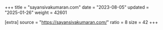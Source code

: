 +++
title = "sayansivakumaran.com"
date = "2023-08-05"
updated = "2025-01-26"
weight = 42601

[extra]
source = "https://sayansivakumaran.com/"
ratio = 8
size = 42
+++
